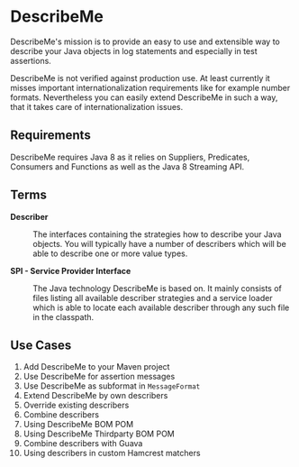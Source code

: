 # DescribeMe

DescribeMe's mission is to provide an easy to use and extensible way to describe your Java objects
in log statements and especially in test assertions.

DescribeMe is not verified against production use. At least currently it misses important
internationalization requirements like for example number formats. Nevertheless you can easily
extend DescribeMe in such a way, that it takes care of internationalization issues.

## Requirements

DescribeMe requires Java 8 as it relies on Suppliers, Predicates, Consumers and Functions as well
as the Java 8 Streaming API.

## Terms

<dl>
  <dt><strong>Describer</strong></dt>
  <dd>
    <p>
      The interfaces containing the strategies how to describe your Java objects. You will typically
      have a number of describers which will be able to describe one or more value types.
    </p>
  </dd>
  <dt><strong>SPI - Service Provider Interface</strong></dt>
  <dd>
    <p>
      The Java technology DescribeMe is based on. It mainly consists of files listing all
      available describer strategies and a service loader which is able to locate each
      available describer through any such file in the classpath.
    </p>
  </dd>
</dl>

## Use Cases

1. Add DescribeMe to your Maven project
2. Use DescribeMe for assertion messages
3. Use DescribeMe as subformat in `MessageFormat`
4. Extend DescribeMe by own describers
5. Override existing describers
6. Combine describers
7. Using DescribeMe BOM POM
8. Using DescribeMe Thirdparty BOM POM
9. Combine describers with Guava
10. Using describers in custom Hamcrest matchers

<!-- Links -->
